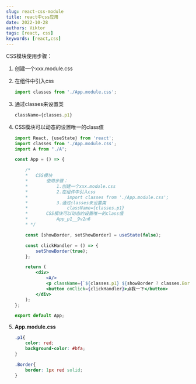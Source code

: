 ```yaml
---
slug: react-css-module
title: react中css应用
date: 2022-10-28
authors: Viktor
tags: [react, css]
keywords: [react,css]
---
```

<!-- truncate -->
CSS模块使用步骤：

1. 创建一个xxx.module.css

2. 在组件中引入css

    ```js
    import classes from './App.module.css';
    ```

3. 通过classes来设置类

    ```js
    className={classes.p1}
    ```

4. CSS模块可以动态的设置唯一的class值

    ```jsx
    import React, {useState} from 'react';
    import classes from './App.module.css';
    import A from "./A";

    const App = () => {

        /*
        *   CSS模块
        *       使用步骤：
        *           1.创建一个xxx.module.css
        *           2.在组件中引入css
        *               import classes from './App.module.css';
        *           3.通过classes来设置类
        *               className={classes.p1}
        *       CSS模块可以动态的设置唯一的class值
        *           App_p1__9v2n6
        * */

        const [showBorder, setShowBorder] = useState(false);

        const clickHandler = () => {
            setShowBorder(true);
        };

        return (
            <div>
                <A/>
                <p className={`${classes.p1} ${showBorder ? classes.Border : ''}`}>我是一个段落</p>
                <button onClick={clickHandler}>点我一下</button>
            </div>
        );
    };

    export default App;

    ```

5. **App.module.css**

    ```css
    .p1{
        color: red;
        background-color: #bfa;
    }

    .Border{
        border: 1px red solid;
    }

    ```
